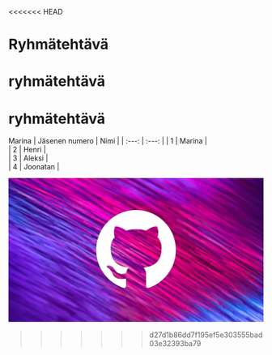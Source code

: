 <<<<<<< HEAD
# Ryhmätehtävä
ryhmätehtävä
=======
# **ryhmätehtävä**

Marina
| Jäsenen numero | Nimi       | 
| :---:          | :---:      |
| 1              | Marina     |        
| 2              | Henri      |    
| 3              | Aleksi     | 	
| 4              | Joonatan   | 	

![picture](Marina-pic.jpg)
>>>>>>> d27d1b86dd7f195ef5e303555bad03e32393ba79
